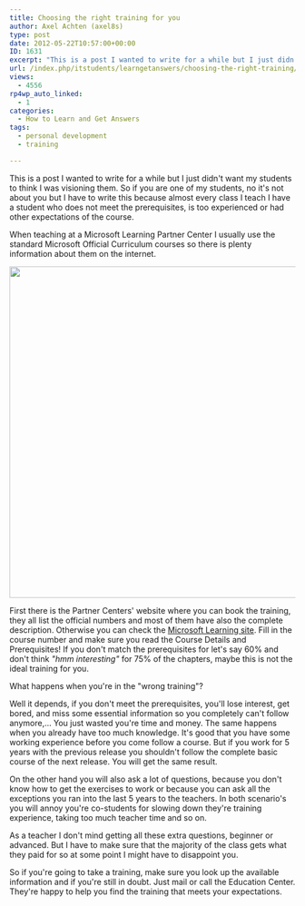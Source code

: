 ```yaml
---
title: Choosing the right training for you
author: Axel Achten (axel8s)
type: post
date: 2012-05-22T10:57:00+00:00
ID: 1631
excerpt: "This is a post I wanted to write for a while but I just didn't want my students to think I was visioning them. So if you are one of my students, no it's not about you but I have to write this because almost every class I teach I have a student who does&hellip;"
url: /index.php/itstudents/learngetanswers/choosing-the-right-training/
views:
  - 4556
rp4wp_auto_linked:
  - 1
categories:
  - How to Learn and Get Answers
tags:
  - personal development
  - training

---
```

This is a post I wanted to write for a while but I just didn't want my students to think I was visioning them. So if you are one of my students, no it's not about you but I have to write this because almost every class I teach I have a student who does not meet the prerequisites, is too experienced or had other expectations of the course.
  
When teaching at a Microsoft Learning Partner Center I usually use the standard Microsoft Official Curriculum courses so there is plenty information about them on the internet. 

<div class="image_block">
  <a href="http://www.flickr.com/photos/elycefeliz/3262326159/"><img alt="" src="/wp-content/uploads/users/axel8s/ChooseTrain1.jpg?mtime=1337691082" width="647" height="584" /></a>
</div>

First there is the Partner Centers' website where you can book the training, they all list the official numbers and most of them have also the complete description. Otherwise you can check the [Microsoft Learning site][1]. Fill in the course number and make sure you read the Course Details and Prerequisites! If you don't match the prerequisites for let's say 60% and don't think _"hmm interesting"_ for 75% of the chapters, maybe this is not the ideal training for you.

What happens when you're in the "wrong training"?
  
Well it depends, if you don't meet the prerequisites, you'll lose interest, get bored, and miss some essential information so you completely can't follow anymore,... You just wasted you're time and money. The same happens when you already have too much knowledge. It's good that you have some working experience before you come follow a course. But if you work for 5 years with the previous release you shouldn't follow the complete basic course of the next release. You will get the same result.
  
On the other hand you will also ask a lot of questions, because you don't know how to get the exercises to work or because you can ask all the exceptions you ran into the last 5 years to the teachers. In both scenario's you will annoy you're co-students for slowing down they're training experience, taking too much teacher time and so on.
  
As a teacher I don't mind getting all these extra questions, beginner or advanced. But I have to make sure that the majority of the class gets what they paid for so at some point I might have to disappoint you.

So if you're going to take a training, make sure you look up the available information and if you're still in doubt. Just mail or call the Education Center. They're happy to help you find the training that meets your expectations.

 [1]: http://www.microsoft.com/learning/en/us/default.aspx